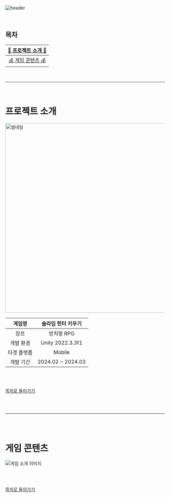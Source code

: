 ![header](https://capsule-render.vercel.app/api?type=cylinder&color=F7D060&height=180&section=header&text=SLIME%20HUNTER%20IDLE&fontSize=70&fontColor=FFF&animation=fadeIn)

<br>


## 목차

| [🍄 프로젝트 소개 🍄](#프로젝트-소개) |
| :---: |
| [💰 게임 콘텐츠 💰](#게임-콘텐츠) |

<br>

* * *

<br>

# 프로젝트 소개
<img width="598" alt="썸네일" src="https://github.com/j-miiin/SlimeHunterIdle/assets/62470991/749fef8e-1338-4a08-8c68-521719708905">

| 게임명 | 슬라임 헌터 키우기 |
| :---: | :---: |
| 장르 | 방치형 RPG |
| 개발 환경 | Unity 2022.3.3f1 |
| 타겟 플랫폼 | Mobile |
| 개발 기간 | 2024.02 ~ 2024.03 |

<br><br>

[목차로 돌아가기](#crescent_moon-목차)

<br><br>

* * *

<br><br>

# 게임 콘텐츠
![게임 소개 이미지](https://github.com/j-miiin/SlimeHunterIdle/assets/62470991/835876a6-2d62-4f17-863e-20fc4e8498ec)

<br><br>

[목차로 돌아가기](#crescent_moon-목차)

<br><br>
